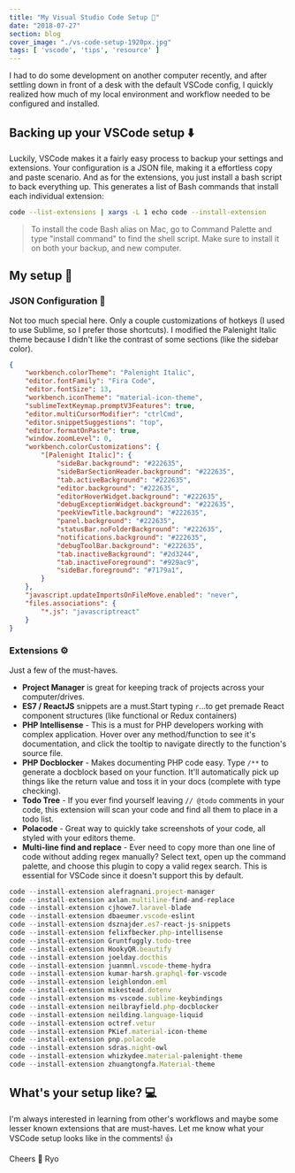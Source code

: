 ```yaml
---
title: "My Visual Studio Code Setup 🎨"
date: "2018-07-27"
section: blog
cover_image: "./vs-code-setup-1920px.jpg"
tags: [ 'vscode', 'tips', 'resource' ]
---
```


I had to do some development on another computer recently, and after settling down in front of a desk with the default VSCode config, I quickly realized how much of my local environment and workflow needed to be configured and installed. 

## Backing up your VSCode setup ⬇️

Luckily, VSCode makes it a fairly easy process to backup your settings and extensions. Your configuration is a JSON file, making it a effortless copy and paste scenario. And as for the extensions, you just install a bash script to back everything up. This generates a list of Bash commands that install each individual extension:

 ```bash
 code --list-extensions | xargs -L 1 echo code --install-extension
 ``` 

> To install the code Bash alias on Mac, go to Command Palette and type "install command" to find the shell script. Make sure to install it on both your backup, and new computer.

## My setup 🎨

### JSON Configuration 🔧

Not too much special here. Only a couple customizations of hotkeys (I used to use Sublime, so I prefer those shortcuts). I modified the Palenight Italic theme because I didn't like the contrast of some sections (like the sidebar color).

```json
{
    "workbench.colorTheme": "Palenight Italic",
    "editor.fontFamily": "Fira Code",
    "editor.fontSize": 13,
    "workbench.iconTheme": "material-icon-theme",
    "sublimeTextKeymap.promptV3Features": true,
    "editor.multiCursorModifier": "ctrlCmd",
    "editor.snippetSuggestions": "top",
    "editor.formatOnPaste": true,
    "window.zoomLevel": 0,
    "workbench.colorCustomizations": {
        "[Palenight Italic]": {
            "sideBar.background": "#222635",
            "sideBarSectionHeader.background": "#222635",
            "tab.activeBackground": "#222635",
            "editor.background": "#222635",
            "editorHoverWidget.background": "#222635",
            "debugExceptionWidget.background": "#222635",
            "peekViewTitle.background": "#222635",
            "panel.background": "#222635",
            "statusBar.noFolderBackground": "#222635",
            "notifications.background": "#222635",
            "debugToolBar.background": "#222635",
            "tab.inactiveBackground": "#2d3244",
            "tab.inactiveForeground": "#929ac9",
            "sideBar.foreground": "#7179a1",
        }
    },
    "javascript.updateImportsOnFileMove.enabled": "never",
    "files.associations": {
        "*.js": "javascriptreact"
    }
}
```

### Extensions ⚙️

Just a few of the must-haves. 

* **Project Manager** is great for keeping track of projects across your computer/drives. 
* **ES7 / ReactJS** snippets are a must.Start typing `r`...to get premade React component structures (like functional or Redux containers)
* **PHP Intellisense** - This is a must for PHP developers working with complex application. Hover over any method/function to see it's documentation, and click the tooltip to navigate directly to the function's source file.
* **PHP Docblocker** - Makes documenting PHP code easy. Type `/**` to generate a docblock based on your function. It'll automatically pick up things like the return value and toss it in your docs (complete with type checking).
* **Todo Tree** - If you ever find yourself leaving `// @todo` comments in your code, this extension will scan your code and find all them to place in a todo list.
* **Polacode** - Great way to quickly take screenshots of your code, all styled with your editors theme.
* **Multi-line find and replace** - Ever need to copy more than one line of code without adding regex manually? Select text, open up the command palette, and choose this plugin to copy a valid regex search. This is essential for VSCode since it doesn't support this by default.

```js
code --install-extension alefragnani.project-manager
code --install-extension axlan.multiline-find-and-replace
code --install-extension cjhowe7.laravel-blade
code --install-extension dbaeumer.vscode-eslint
code --install-extension dsznajder.es7-react-js-snippets
code --install-extension felixfbecker.php-intellisense
code --install-extension Gruntfuggly.todo-tree
code --install-extension HookyQR.beautify
code --install-extension joelday.docthis
code --install-extension juanmnl.vscode-theme-hydra
code --install-extension kumar-harsh.graphql-for-vscode
code --install-extension leighlondon.eml
code --install-extension mikestead.dotenv
code --install-extension ms-vscode.sublime-keybindings
code --install-extension neilbrayfield.php-docblocker
code --install-extension neilding.language-liquid
code --install-extension octref.vetur
code --install-extension PKief.material-icon-theme
code --install-extension pnp.polacode
code --install-extension sdras.night-owl
code --install-extension whizkydee.material-palenight-theme
code --install-extension zhuangtongfa.Material-theme
```

## What's your setup like? 💻

I'm always interested in learning from other's workflows and maybe some lesser known extensions that are must-haves. Let me know what your VSCode setup looks like in the comments! 👍

Cheers 🍻
Ryo
